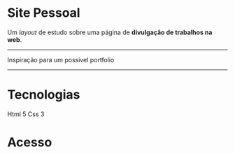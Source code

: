 # Site Pessoal

Um *layout* de estudo sobre uma página de **divulgação de trabalhos na web**.

***

Inspiração para um possivel portfolio

***

# Tecnologias

Html 5
Css 3

# Acesso






